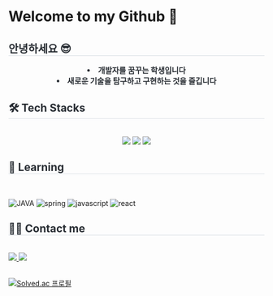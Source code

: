 # Welcome to my Github 👋

<!--
**gleaming9/gleaming9** is a ✨ _special_ ✨ repository because its `README.md` (this file) appears on your GitHub profile.

Here are some ideas to get you started:

- 🔭 I’m currently working on ...
- 🌱 I’m currently learning ...
- 👯 I’m looking to collaborate on ...
- 🤔 I’m looking for help with ...
- 💬 Ask me about ...
- 📫 How to reach me: ...
- 😄 Pronouns: ...
- ⚡ Fun fact: ...
-->

<!--<img src="https://capsule-render.vercel.app/api?type=waving&color=0:E34C26,10:DA5B0B,30:C6538C,75:3572A5,100:A371F7&height=100&section=header&text=&fontSize=0" width="100%"/>-->

<div align= "left"> 
    <h2 style="border-bottom: 1px solid #d8dee4; color: #282d33;"> 안녕하세요 😎 </h2>  
    <div style="font-weight: 700; font-size: 15px; text-align: center; color: #282d33;"> <li> 개발자를 꿈꾸는 학생입니다</li><li> 새로운 기술을 탐구하고 구현하는 것을 즐깁니다 </div> 
    </div>
    <div align= "left">
    <h2 style="border-bottom: 1px solid #d8dee4; color: #282d33;"> 🛠️ Tech Stacks </h2> <br> 
    <div style="margin: 0 auto; text-align: center;" align= "left"> <img src="https://img.shields.io/badge/C-A8B9CC?style=for-the-badge&logo=C&logoColor=white">
          <img src="https://img.shields.io/badge/C++-00599C?style=for-the-badge&logo=C%2B%2B&logoColor=white">
          <img src="https://img.shields.io/badge/Python-3776AB?style=for-the-badge&logo=Python&logoColor=white">
          </div>
    </div>
    <div align= "left">
      <h2 style="border-bottom: 1px solid #d8dee4; color: #282d33;"> 📖 Learning </h2> <br>
      
   ![JAVA](https://img.shields.io/badge/Java-ED8B00?style=for-the-badge&logo=openjdk&logoColor=white)
![spring](https://img.shields.io/badge/Spring-6DB33F?style=for-the-badge&logo=spring&logoColor=white)
![javascript](https://img.shields.io/badge/JavaScript-F7DF1E?style=for-the-badge&logo=JavaScript&logoColor=white)
![react](https://img.shields.io/badge/React-20232A?style=for-the-badge&logo=react&logoColor=61DAFB)
    <h2 style="border-bottom: 1px solid #d8dee4; color: #282d33;"> 🧑‍💻 Contact me </h2> <br> 
    <div align= "left"> <a href=https://velog.io/@gleaming9/posts> <img src="https://img.shields.io/badge/Velog-20C997?style=for-the-badge&logo=Velog&logoColor=white&link=https://velog.io/@gleaming9/posts"> </a>
         <a href=mailto:mathasdf0@gmail.com> <img src="https://img.shields.io/badge/Gmail-EA4335?style=for-the-badge&logo=Gmail&logoColor=white&link=mailto:mathasdf0@gmail.com"> </a> </div>  <br> 
    <div align= "left">  </div> 
    </div>

    

[![Solved.ac 프로필](http://mazassumnida.wtf/api/v2/generate_badge?boj=gleaming9)](https://solved.ac/gleaming9)
<!--<img src="https://capsule-render.vercel.app/api?type=rect&color=0:E34C26,10:DA5B0B,30:C6538C,75:3572A5,100:A371F7&height=40&section=footer&text=&fontSize=0" width="100%"/>-->

